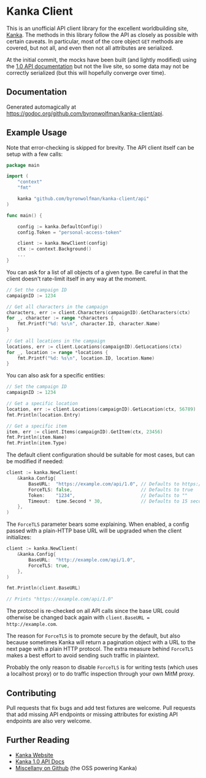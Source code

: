 # Kanka Client

This is an unofficial API client library for the excellent worldbuilding site, [Kanka](https://kanka.io/). The methods in this library follow the API as closely as possible with certain caveats. In particular, most of the core object `GET` methods are covered, but not all, and even then not all attributes are serialized.

At the initial commit, the mocks have been built (and lightly modified) using the [1.0 API documentation](https://kanka.io/en-US/docs/1.0/) but not the live site, so some data may not be correctly serialized (but this will hopefully converge over time).

## Documentation

Generated automagically at https://godoc.org/github.com/byronwolfman/kanka-client/api.

## Example Usage

Note that error-checking is skipped for brevity. The API client itself can be setup with a few calls:

```go
package main

import (
	"context"
	"fmt"

	kanka "github.com/byronwolfman/kanka-client/api"
)

func main() {

	config := kanka.DefaultConfig()
	config.Token = "personal-access-token"

	client := kanka.NewClient(config)
	ctx := context.Background()
    ...
}
```

You can ask for a list of all objects of a given type. Be careful in that the client doesn't rate-limit itself in any way at the moment.
    
```go
// Set the campaign ID
campaignID := 1234

// Get all characters in the campaign
characters, err := client.Characters(campaignID).GetCharacters(ctx)
for _, character := range *characters {
	fmt.Printf("%d: %s\n", character.ID, character.Name)
}
    
// Get all locations in the campaign
locations, err := client.Locations(campaignID).GetLocations(ctx)
for _, location := range *locations {
	fmt.Printf("%d: %s\n", location.ID, location.Name)
}
```

You can also ask for a specific entities:

```go
// Set the campaign ID
campaignID := 1234

// Get a specific location
location, err := client.Locations(campaignID).GetLocation(ctx, 56789)
fmt.Println(location.Entry)

// Get a specific item
item, err := client.Items(campaignID).GetItem(ctx, 23456)
fmt.Println(item.Name)
fmt.Println(item.Type)
```

The default client configuration should be suitable for most cases, but can be modified if needed:

```go
client := kanka.NewClient(
	&kanka.Config{
		BaseURL:  "https://example.com/api/1.0", // Defaults to https://kanka.io/api/1.0
		ForceTLS: false,                         // Defaults to true
		Token:    "1234",                        // Defaults to ""
		Timeout:  time.Second * 30,              // Defaults to 15 seconds
	},
)
```

The `ForceTLS` parameter bears some explaining. When enabled, a config passed with a plain-HTTP base URL will be upgraded when the client initializes:

```go
client := kanka.NewClient(
	&kanka.Config{
		BaseURL:  "http://example.com/api/1.0",
		ForceTLS: true,
	},
)

fmt.Println(client.BaseURL)

// Prints "https://example.com/api/1.0"
```

The protocol is re-checked on all API calls since the base URL could otherwise be changed back again with `client.BaseURL = http://example.com`.

The reason for `ForceTLS` is to promote secure by the default, but also because sometimes Kanka will return a pagination object with a URL to the next page with a plain HTTP protocol. The extra measure behind `ForceTLS` makes a best effort to avoid sending such traffic in plaintext.

Probably the only reason to disable `ForceTLS` is for writing tests (which uses a localhost proxy) or to do traffic inspection through your own MitM proxy.

## Contributing

Pull requests that fix bugs and add test fixtures are welcome. Pull requests that add missing API endpoints or missing attributes for existing API endpoints are also very welcome.

## Further Reading

* [Kanka Website](http://kanka.io/)
* [Kanka 1.0 API Docs](https://kanka.io/en-US/docs/1.0)
* [Miscellany on Github](https://github.com/ilestis/miscellany) (the OSS powering Kanka)
